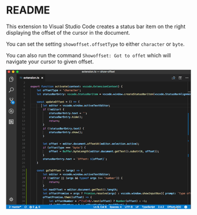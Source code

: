 # README

This extension to Visual Studio Code creates a status bar item on the right displaying the offset of the cursor in the document. 

You can set the setting `showoffset.offsetType` to either `character` or `byte`. 

You can also run the command `Showoffset: Got to offet` which will navigate your cursor to given offset.

![Show Offset](./offset.gif)